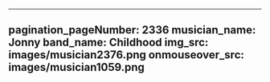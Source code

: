 ------
pagination_pageNumber: 2336
musician_name: Jonny
band_name: Childhood
img_src: images/musician2376.png
onmouseover_src: images/musician1059.png
------